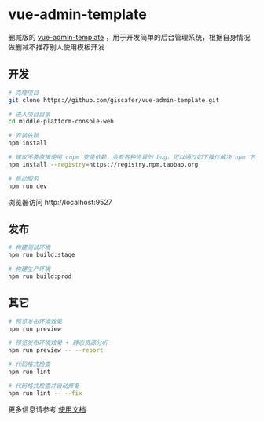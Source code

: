# vue-admin-template

删减版的 [vue-admin-template](https://panjiachen.github.io/vue-admin-template) ，用于开发简单的后台管理系统，根据自身情况做删减不推荐别人使用模板开发

## 开发

```bash
# 克隆项目
git clone https://github.com/giscafer/vue-admin-template.git

# 进入项目目录
cd middle-platform-console-web

# 安装依赖
npm install

# 建议不要直接使用 cnpm 安装依赖，会有各种诡异的 bug。可以通过如下操作解决 npm 下载速度慢的问题
npm install --registry=https://registry.npm.taobao.org

# 启动服务
npm run dev
```

浏览器访问 http://localhost:9527

## 发布

```bash
# 构建测试环境
npm run build:stage

# 构建生产环境
npm run build:prod
```

## 其它

```bash
# 预览发布环境效果
npm run preview

# 预览发布环境效果 + 静态资源分析
npm run preview -- --report

# 代码格式检查
npm run lint

# 代码格式检查并自动修复
npm run lint -- --fix
```

更多信息请参考 [使用文档](https://panjiachen.github.io/vue-admin-template-site/zh/)
